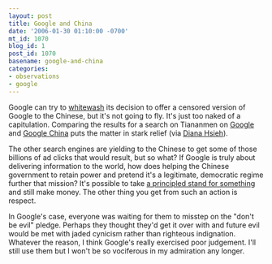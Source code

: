 ```yaml
---
layout: post
title: Google and China
date: '2006-01-30 01:10:00 -0700'
mt_id: 1070
blog_id: 1
post_id: 1070
basename: google-and-china
categories:
- observations
- google
---
```

<p>Google can try to <a href="http://googleblog.blogspot.com/2006/01/google-in-china.html">whitewash</a> its decision to offer a censored version of Google to the Chinese, but it's not going to fly. It's just too naked of a capitulation. Comparing the results for a search on Tiananmen on <a href="http://images.google.com/images?q=tiananmen">Google </a> and <a href="http://images.google.cn/images?q=tiananmen">Google China</a> puts the matter in stark relief (via <a href="http://www.dianahsieh.com/blog/2006/01/meaning-of-censorship.html">Diana Hsieh</a>).</p>
<p>The other search engines are yielding to the Chinese to get some of those billions of ad clicks that would result, but so what? If Google is truly about delivering information to the world, how does helping the Chinese government to retain power and pretend it's a legitimate, democratic regime further that mission? It's possible to take <a href="http://www.ij.org/editorial/bbt-wont-fund-ED.html">a principled stand for something</a> and still make money. The other thing you get from such an action is respect.</p>
<p>In Google's case, everyone was waiting for them to misstep on the "don't be evil" pledge. Perhaps they thought they'd get it over with and future evil would be met with jaded cynicism rather than righteous indignation. Whatever the reason, I think Google's really exercised poor judgement. I'll still use them but I won't be so vociferous in my admiration any longer.</p>
